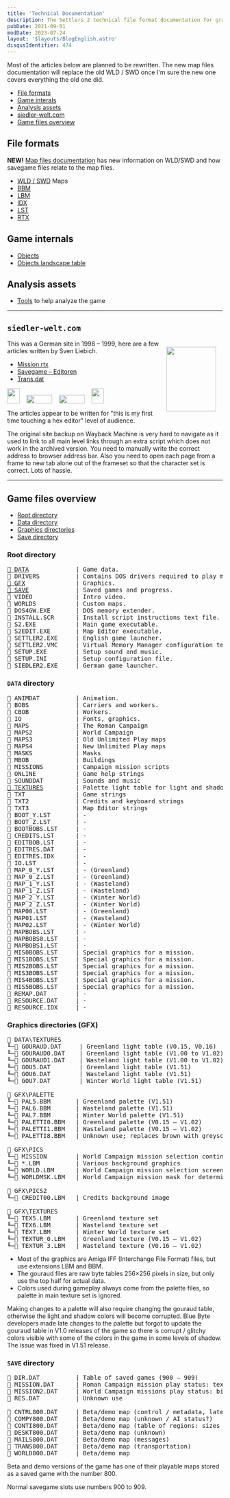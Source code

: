 ```yaml
---
title: 'Technical Documentation'
description: The Settlers 2 technical file format documentation for graphics, map files, sprites, palettes, localization, saved games and other.
pubDate: 2021-09-01
modDate: 2023-07-24
layout: '$layouts/BlogEnglish.astro'
disqusIdentifier: 474
---
```


Most of the articles below are planned to be rewritten. The new map files documentation will replace the old WLD / SWD once I'm sure the new one covers everything the old one did.

-   [File formats](#file-formats)
-   [Game interals](#game-internals)
-   [Analysis assets](#analysis-assets)
-   [siedler-welt.com](#siedler-weltcom)
-   [Game files overview](#game-files-overview)

## File formats

**NEW!** [Map files documentation](/documentation/map-files) has new information on WLD/SWD and how savegame files relate to the map files.

-   [WLD / SWD](/documentation/world-map-file-format-wldswd) Maps
-   [BBM](/documentation/bbm-file-format)
-   [LBM](/documentation/graphics-files-lbm)
-   [IDX](/documentation/idx-dat-file-format)
-   [LST](/documentation/lst-file-format)
-   [RTX](/documentation/mission-resource-text)

## Game internals

-   [Objects](/documentation/objects)
-   [Objects landscape table](/documentation/objects-landscape-table)

## Analysis assets

-   [Tools](/documentation/tools) to help analyze the game

---

## `siedler-welt.com`

<img alt="" src="/assets/siedler-welt/s2_art.png" width="116" height="150" loading="lazy" style="float: right; margin: 1rem;" />

This was a German site in 1998 &ndash; 1999, here are a few articles written by Sven Liebich.

<div lang="de">

-   [Mission.rtx](./documentation/siedler-welt.de/mission.rtx)
-   [Savegame &ndash; Editoren](./documentation/siedler-welt.de/savegame-editoren)
-   [Trans.dat](./documentation/siedler-welt.de/trans.dat)

</div>

<p style="display: flex; align-items: flex-end; gap: 1rem;">
<img alt="" src="/assets/siedler-welt/flaganim.gif" width="29" height="35" loading="lazy" />
<img alt="" src="/assets/siedler-welt/animwalk.gif" width="60" height="20" loading="lazy" />
<img alt="" src="/assets/siedler-welt/siedgirl.gif" width="60" height="20" loading="lazy" />
<img alt="" src="/assets/siedler-welt/flaganim.gif" width="29" height="35" loading="lazy" />
</p>

The articles appear to be written for "this is my first time touching a hex editor" level of audience.

The original site backup on Wayback Machine is very hard to navigate as it used to link to all main level links through an extra script which does not work in the archived version. You need to manually write the correct address to browser address bar. Also you need to open each page from a frame to new tab alone out of the frameset so that the character set is correct. Lots of hassle.

---

## Game files overview

-   [Root directory](#root-directory)
-   [Data directory](#data-directory)
-   [Graphics directories](#graphics-directories-gfx)
-   [Save directory](#save-directory)

### Root directory

<pre>
<a href="#data-directory">📁 DATA</a>             | Game data.
📁 DRIVERS          | Contains DOS drivers required to play music and sounds.
<a href="#graphics-directories-gfx">📁 GFX</a>              | Graphics.
<a href="#save-directory">📁 SAVE</a>             | Saved games and progress.
📁 VIDEO            | Intro video.
📁 WORLDS           | Custom maps.
📄 DOS4GW.EXE       | DOS memory extender.
📄 INSTALL.SCR      | Install script instructions text file.
📄 S2.EXE           | Main game executable.
📄 S2EDIT.EXE       | Map Editor executable.
📄 SETTLER2.EXE     | English game launcher.
📄 SETTLER2.VMC     | Virtual Memory Manager configuration text file.
📄 SETUP.EXE        | Setup sound and music.
📄 SETUP.INI        | Setup configuration file.
📄 SIEDLER2.EXE     | German game launcher.
</pre>

### `DATA` directory

<pre>
📁 ANIMDAT          | Animation.
📁 BOBS             | Carriers and workers.
📁 CBOB             | Workers.
📁 IO               | Fonts, graphics.
📁 MAPS             | The Roman Campaign
📁 MAPS2            | World Campaign
📁 MAPS3            | Old Unlimited Play maps
📁 MAPS4            | New Unlimited Play maps
📁 MASKS            | Masks
📁 MBOB             | Buildings
📁 MISSIONS         | Campaign mission scripts
📁 ONLINE           | Game help strings
📁 SOUNDDAT         | Sounds and music
<a href="#graphics-directories-gfx">📁 TEXTURES</a>         | Palette light table for light and shadow on textures
📁 TXT              | Game strings
📁 TXT2             | Credits and keyboard strings
📁 TXT3             | Map Editor strings
📄 BOOT_Y.LST       | -
📄 BOOT_Z.LST       | -
📄 BOOTBOBS.LST     | -
📄 CREDITS.LST      | -
📄 EDITBOB.LST      | -
📄 EDITRES.DAT      | -
📄 EDITRES.IDX      | -
📄 IO.LST           | -
📄 MAP_0_Y.LST      | - (Greenland)
📄 MAP_0_Z.LST      | - (Greenland)
📄 MAP_1_Y.LST      | - (Wasteland)
📄 MAP_1_Z.LST      | - (Wasteland)
📄 MAP_2_Y.LST      | - (Winter World)
📄 MAP_2_Z.LST      | - (Winter World)
📄 MAP00.LST        | - (Greenland)
📄 MAP01.LST        | - (Wasteland)
📄 MAP02.LST        | - (Winter World)
📄 MAPBOBS.LST      | -
📄 MAPBOBS0.LST     | -
📄 MAPBOBS1.LST     | -
📄 MIS0BOBS.LST     | Special graphics for a mission.
📄 MIS1BOBS.LST     | Special graphics for a mission.
📄 MIS2BOBS.LST     | Special graphics for a mission.
📄 MIS3BOBS.LST     | Special graphics for a mission.
📄 MIS4BOBS.LST     | Special graphics for a mission.
📄 MIS5BOBS.LST     | Special graphics for a mission.
📄 REMAP.DAT        | -
📄 RESOURCE.DAT     | -
📄 RESOURCE.IDX     | -
</pre>

### Graphics directories (GFX)

<pre>
📁 DATA\TEXTURES
╙─📄 GOURAUD.DAT     | Greenland light table (V0.15, V0.16)
╙─📄 GOURAUD0.DAT    | Greenland light table (V1.00 to V1.02)
╙─📄 GOURAUD1.DAT    | Wasteland light table (V1.00 to V1.02)
╙─📄 GOU5.DAT        | Greenland light table (V1.51)
╙─📄 GOU6.DAT        | Wasteland light table (V1.51)
╙─📄 GOU7.DAT        | Winter World light table (V1.51)

📁 GFX\PALETTE
╙─📄 PAL5.BBM       | Greenland palette (V1.51)
╙─📄 PAL6.BBM       | Wasteland palette (V1.51)
╙─📄 PAL7.BBM       | Winter World palette (V1.51)
╙─📄 PALETTI0.BBM   | Greenland palette (V0.15 &ndash; V1.02)
╙─📄 PALETTI1.BBM   | Wasteland palette (V0.15 &ndash; V1.02)
╙─📄 PALETTI8.BBM   | Unknown use; replaces brown with greyscale, also differences in some other colors

📁 GFX\PICS
╙─📁 MISSION        | World Campaign mission selection continents
╙─📄 *.LBM          | Various background graphics
╙─📄 WORLD.LBM      | World Campaign mission selection screen
╙─📄 WORLDMSK.LBM   | World Campaign mission mask for determining selection

📁 GFX\PICS2
╙─📄 CREDIT00.LBM   | Credits background image

📁 GFX\TEXTURES
╙─📄 TEX5.LBM       | Greenland texture set
╙─📄 TEX6.LBM       | Wasteland texture set
╙─📄 TEX7.LBM       | Winter World texture set
╙─📄 TEXTUR_0.LBM   | Greenland texture (V0.15 &ndash; V1.02)
╙─📄 TEXTUR_3.LBM   | Wasteland texture (V0.16 &ndash; V1.02)
</pre>

-   Most of the graphics are Amiga IFF (Interchange File Format) files, but use extensions LBM and BBM.
-   The gouraud files are raw byte tables 256&times;256 pixels in size, but only use the top half for actual data.
-   Colors used during gameplay always come from the palette files, so palette in main texture set is ignored.

Making changes to a palette will also require changing the gouraud table, otherwise the light and shadow colors will
become corrupted. Blue Byte developers made late changes to the palette but forgot to update the gouraud table in V1.0
releases of the game so there is corrupt / glitchy colors visible with some of the colors in the game in some levels of
shadow. The issue was fixed in V1.51 release.

### `SAVE` directory

<pre>
📄 DIR.DAT          | Table of saved games (900 &ndash; 909)
📄 MISSION.DAT      | Roman Campaign mission play status: text file with "1" for enabled, "0" for disabled
📄 MISSION2.DAT     | World Campaign missions play status: binary file with 01 for enabled, 00 for disabled
📄 RES.DAT          | Unknown use

📄 CNTRL800.DAT     | Beta/demo map (control / metadata, later versions include the name of the loaded map)
📄 COMPY800.DAT     | Beta/demo map (unknown / AI status?)
📄 CONTI800.DAT     | Beta/demo map (table of regions: sizes and starting points of bodies of land and water)
📄 DESKT800.DAT     | Beta/demo map (unknown)
📄 MAILS800.DAT     | Beta/demo map (messages)
📄 TRANS800.DAT     | Beta/demo map (transportation)
📄 WORLD800.DAT     | Beta/demo map
</pre>

Beta and demo versions of the game has one of their playable maps stored as a saved game with the number 800.

Normal savegame slots use numbers 900 to 909.
